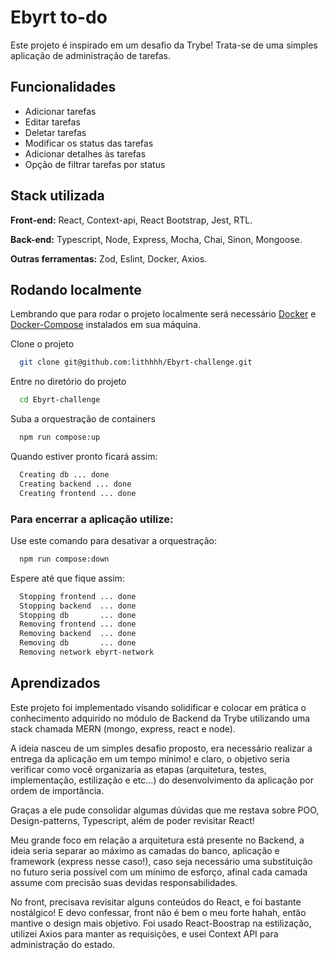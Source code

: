 
#  Ebyrt to-do

Este projeto é inspirado em um desafio da Trybe! Trata-se de uma simples aplicação de administração de tarefas.


## Funcionalidades

- Adicionar tarefas
- Editar tarefas
- Deletar tarefas
- Modificar os status das tarefas
- Adicionar detalhes às tarefas
- Opção de filtrar tarefas por status


## Stack utilizada

**Front-end:** React, Context-api, React Bootstrap, Jest, RTL.

**Back-end:** Typescript, Node, Express, Mocha, Chai, Sinon, Mongoose.

**Outras ferramentas:** Zod, Eslint, Docker, Axios.


## Rodando localmente

Lembrando que para rodar o projeto localmente será necessário [Docker](https://docs.docker.com/get-docker/) e
[Docker-Compose](https://docs.docker.com/compose/install/) instalados em sua máquina.

Clone o projeto

```bash
  git clone git@github.com:lithhhh/Ebyrt-challenge.git
```

Entre no diretório do projeto

```bash
  cd Ebyrt-challenge
```

Suba a orquestração de containers

```bash
  npm run compose:up
```

Quando estiver pronto ficará assim:

```bash
  Creating db ... done
  Creating backend ... done
  Creating frontend ... done
```

### Para encerrar a aplicação utilize:

Use este comando para desativar a orquestração:

```bash
  npm run compose:down
```

Espere até que fique assim:

```bash
  Stopping frontend ... done
  Stopping backend  ... done
  Stopping db       ... done
  Removing frontend ... done
  Removing backend  ... done
  Removing db       ... done
  Removing network ebyrt-network
```


## Aprendizados

Este projeto foi implementado visando solidificar e colocar em prática
o conhecimento adquirido no módulo de Backend da Trybe utilizando uma stack chamada
MERN (mongo, express, react e node).


A ideia nasceu de um simples desafio proposto, era necessário
realizar a entrega da aplicação em um tempo mínimo! e claro, o objetivo
seria verificar como você organizaria as etapas (arquitetura, testes, implementação, estilização e etc...)
do desenvolvimento da aplicação por ordem de importância.

Graças a ele pude consolidar algumas dúvidas que me restava sobre POO, Design-patterns, Typescript, além de poder
revisitar React!

Meu grande foco em relação a arquitetura está presente no Backend, a ideia seria separar ao máximo
as camadas do banco, aplicação e framework (express nesse caso!), caso seja necessário uma substituição
no futuro seria possível com um mínimo de esforço, afinal cada camada assume com precisão suas devidas responsabilidades.


No front, precisava revisitar alguns conteúdos do React, e foi bastante
nostálgico! E devo confessar, front não é bem o meu forte hahah, então mantive o design mais objetivo.
Foi usado React-Boostrap na estilização, utilizei Axios para manter as requisições, e usei Context API
para administração do estado.


